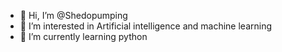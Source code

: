 - 👋 Hi, I’m @Shedopumping
- 👀 I’m interested in Artificial intelligence and machine learning 
- 🌱 I’m currently learning python
